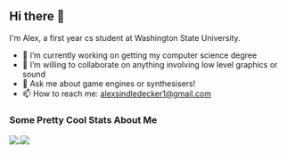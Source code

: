 ## Hi there 👋

I'm Alex, a first year cs student at Washington State University.

- 🔭 I’m currently working on getting my computer science degree
- 👯 I’m willing to collaborate on anything involving low level graphics or sound 
- 💬 Ask me about game engines or synthesisers!
- 📫 How to reach me: alexsindledecker1@gmail.com

<div align="left">
  <h3>Some Pretty Cool Stats About Me</h3>
</div>
<div align="left">
  <a href="https://github.com/Alex-Sindledecker" target="_blank" align="left">
    <img align="center"
      src="https://github-readme-stats-seven-chi.vercel.app/api?username=Alex-Sindledecker&hide=stars&theme=ayu-mirage">
  </a>
  <a href="https://github.com/search?o=desc&q=user%3AAlex-Sindledecker&s=stars&type=Repositories" align="left">
    <img align="center"
      src="https://github-readme-stats-seven-chi.vercel.app/api/top-langs/?username=Alex-Sindledecker&layout=compact&theme=ayu-mirage">
  </a>
</div>
